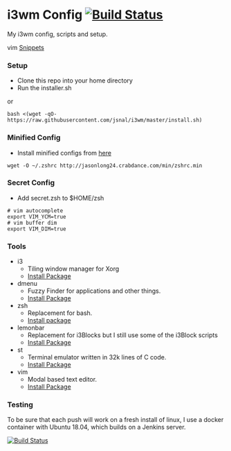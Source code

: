 # i3wm Config [![Build Status](http://jasonlong24.crabdance.com:8080/buildStatus/icon?job=i3wm/master)](http://jasonlong24.crabdance.com:8080/job/i3wm/job/master/)

 My i3wm config, scripts and setup.

 vim [Snippets](https://github.com/JasonLong24/snippets)
### Setup
- Clone this repo into your home directory
- Run the installer.sh

or

```
bash <(wget -qO- https://raw.githubusercontent.com/jsnal/i3wm/master/install.sh)
```

### Minified Config

- Install minified configs from [here](http://jasonlong24.crabdance.com/min/)

```
wget -O ~/.zshrc http://jasonlong24.crabdance.com/min/zshrc.min
```

### Secret Config

- Add secret.zsh to $HOME/zsh
```
# vim autocomplete
export VIM_YCM=true
# vim buffer dim
export VIM_DIM=true
```

### Tools
- i3
    - Tiling window manager for Xorg
    - [Install Package](https://github.com/i3/i3)
- dmenu
    - Fuzzy Finder for applications and other things.
    - [Install Package](https://git.suckless.org/dmenu/)
- zsh
    - Replacement for bash.
    - [Install package](https://www.archlinux.org/packages/extra/x86_64/zsh/)
- lemonbar
    - Replacement for i3Blocks but I still use some of the i3Block scripts
    - [Install Package](https://github.com/jaagr/polybar)
- st
    - Terminal emulator written in 32k lines of C code.
    - [Install Package](https://git.suckless.org/st/)
- vim
    - Modal based text editor.
    - [Install Package](https://github.com/vim/vim)

### Testing

To be sure that each push will work on a fresh install of linux, I use a docker container with Ubuntu 18.04, which builds on a Jenkins server.

[![Build Status](http://jasonlong24.crabdance.com:8080/buildStatus/icon?job=i3wm/master)](http://jasonlong24.crabdance.com:8080/job/i3wm/job/master/)

